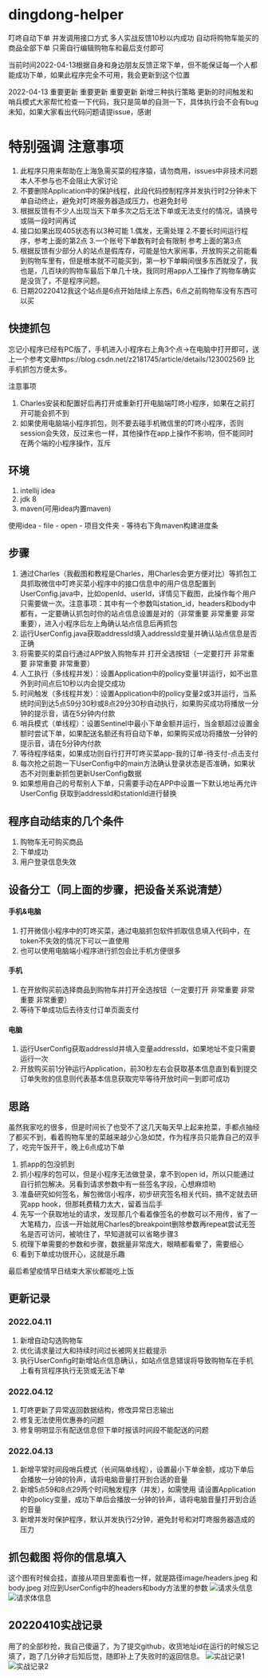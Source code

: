 # dingdong-helper
叮咚自动下单 并发调用接口方式 多人实战反馈10秒以内成功 自动将购物车能买的商品全部下单 只需自行编辑购物车和最后支付即可

当前时间2022-04-13根据自身和身边朋友反馈正常下单，但不能保证每一个人都能成功下单，如果此程序完全不可用，我会更新到这个位置

2022-04-13 重要更新 重要更新 重要更新 新增三种执行策略
更新的时间触发和哨兵模式大家帮忙检查一下代码，我只是简单的自测一下，具体执行会不会有bug未知，如果大家看出代码问题请提issue，感谢

# 特别强调 注意事项
1. 此程序只用来帮助在上海急需买菜的程序猿，请勿商用，issues中非技术问题本人不参与也不会阻止大家讨论
2. 不要删除Application中的保护线程，此段代码控制程序并发执行时2分钟未下单自动终止，避免对叮咚服务器造成压力，也避免封号
3. 根据反馈有不少人出现当天下单多次之后无法下单或无法支付的情况，请换号或隔一段时间再试
4. 接口如果出现405状态有以3种可能 1.偶发，无需处理 2.不要长时间运行程序，参考上面的第2点  3.一个账号下单数有时会有限制 参考上面的第3点
5. 根据反馈有少部分人的站点是假库存，可能是怕大家闹事，开放购买之前能看到购物车里有，但是根本就不可能买到，第一秒下单瞬间很多东西就没了，我也是，几百块的购物车最后下单几十块，我同时用app人工操作了购物车确实是没货了，不是程序问题。
6. 日期20220412我这个站点是6点开始陆续上东西，6点之前购物车没有东西可以买


## 快捷抓包

忘记小程序已经有PC版了，手机进入小程序右上角3个点->在电脑中打开即可，送上一个参考文章https://blog.csdn.net/z2181745/article/details/123002569 比手机抓包方便太多。

注意事项
1. Charles安装和配置好后再打开或重新打开电脑端叮咚小程序，如果在之前打开可能会抓不到
2. 如果使用电脑端小程序抓包，则不要去碰手机微信里的叮咚小程序，否则session会失效，反过来也一样，其他操作在app上操作不影响，但不能同时在两个端的小程序操作，互斥

## 环境
1. intellij idea
2. jdk 8
3. maven(可用idea内置maven)

使用idea - file - open - 项目文件夹 - 等待右下角maven构建进度条

## 步骤

1. 通过Charles（我截图和教程是Charles，用Charles会更方便对比）等抓包工具抓取微信中叮咚买菜小程序中的接口信息中的用户信息配置到UserConfig.java中，比如openId、userId，详情见下截图，此操作每个用户只需要做一次。注意事项：其中有一个参数叫station_id，headers和body中都有，一定要确认抓包时你的站点信息设置是对的（非常重要 非常重要 非常重要），进入小程序后左上角确认站点信息后再抓包
2. 运行UserConfig.java获取addressId填入addressId变量并确认站点信息是否正确
3. 将需要买的菜自行通过APP放入购物车并 打开全选按钮（一定要打开 非常重要 非常重要 非常重要）
4. 人工执行（多线程并发）：设置Application中的policy变量1并运行，如不出意外到时间点后10秒以内会提交成功
5. 时间触发（多线程并发）：设置Application中的policy变量2或3并运行，当系统时间到达5点59分30秒或8点29分30秒自动执行，如果购买成功将播放一分钟的提示音，请在5分钟内付款
6. 哨兵模式（单线程）：设置Sentinel中最小下单金额并运行，当金额超过设置金额时尝试下单，如果配送名额还有将自动下单，如果购买成功将播放一分钟的提示音，请在5分钟内付款
7. 等待程序结束，如果成功则自行打开叮咚买菜app-我的订单-待支付-点击支付
8. 每次抢之前跑一下UserConfig中的main方法确认登录状态是否准确，如果状态不对则重新抓包更新UserConfig数据
9. 如果想用自己的号帮别人下单，只需要手动在APP中设置一下默认地址再允许UserConfig 获取到addressId和stationId进行替换

## 程序自动结束的几个条件

1. 购物车无可购买商品
2. 下单成功
3. 用户登录信息失效

## 设备分工（同上面的步骤，把设备关系说清楚）

#### 手机&电脑

1. 打开微信小程序中的叮咚买菜，通过电脑抓包软件抓取信息填入代码中，在token不失效的情况下可以一直使用
2. 也可以使用电脑端小程序进行抓包会比手机方便很多

#### 手机

1. 在开放购买前选择商品到购物车并打开全选按钮（一定要打开 非常重要 非常重要 非常重要）
2. 等待下单成功后去待支付订单页面支付

#### 电脑

1. 运行UserConfig获取addressId并填入变量addressId，如果地址不变只需要运行一次
2. 开放购买前1分钟运行Application，前30秒左右会获取基本信息直到看到提交订单失败的信息则代表基本信息获取完毕等待开放时间一到即可成功

## 思路

虽然我家吃的很多，但是时间长了也受不了这几天每天早上起来抢菜，手都点抽经了都买不到，看着购物车里的菜越来越少心急如焚，作为程序员只能靠自己的双手了，吃完午饭开干，晚上6点成功下单
1. 抓app的包没抓到
2. 抓小程序的包可以，但是小程序无法做登录，拿不到open id，所以只能通过自行抓包解决。另看到请求参数中有一些签名字段，心想麻烦哟
3. 准备研究如何签名，解包微信小程序，初步研究签名相关代码，搞不定就去研究app hook，但那耗费精力太大，留着当后手
4. 先写一个获取地址的请求，发现那几个看着像签名的参数可以不用传，省了一大笔精力，应该一开始就用Charles的breakpoint删除参数再repeat尝试无签名是否可访问，被唬住了，早知道就可以省略步骤3
5. 梳理下单需要的参数和步骤，数据量非常庞大，眼睛都看晕了，需要细心
6. 看到下单成功很开心，这就是乐趣

最后希望疫情早日结束大家伙都能吃上饭

## 更新记录

### 2022.04.11
1. 新增自动勾选购物车
2. 优化请求量过大和持续时间过长被网关拦截提示
3. 执行UserConfig时新增站点信息确认，如站点信息错误将导致购物车在手机上看有货程序执行无货或无法下单

### 2022.04.12
1. 叮咚更新了异常返回数据结构，修改异常日志输出
2. 修复无法使用优惠券的问题
3. 修复明明显示有配送信息但下单时报该时间段不能配送的问题

### 2022.04.13
1. 新增平常时间段哨兵模式（长间隔单线程），设置最小下单金额，成功下单后会播放一分钟的铃声，请将电脑音量打开到合适的音量
2. 新增5点59和8点29两个时间触发程序（并发），如需使用 请设置Application中的policy变量，成功下单后会播放一分钟的铃声，请将电脑音量打开到合适的音量
3. 新增并发时保护程序，默认并发执行2分钟，避免封号和对叮咚服务器造成的压力


## 抓包截图 将你的信息填入

这个图有时候会挂，直接从项目里面看也一样，就是路径image/headers.jpeg 和 body.jpeg  对应到UserConfig中的headers和body方法里的参数
![请求头信息](https://github.com/JannsenYang/dingdong-helper/blob/8a16a972185cd4e560c24b57137dcd90b929efcb/image/headers.jpg)
![请求体信息](https://github.com/JannsenYang/dingdong-helper/blob/8a16a972185cd4e560c24b57137dcd90b929efcb/image/body.jpg)

## 20220410实战记录

用了的全部秒抢，我自己傻逼了，为了提交github，收货地址id在运行的时候忘记填了，跑了几分钟才后知后觉，随即补上了失败时的返回信息。
![实战记录1](https://github.com/JannsenYang/dingdong-helper/blob/3f1847b6f5c363168de733380d9f3cb02a64b8a6/image/20220410-1.png)
![实战记录2](https://github.com/JannsenYang/dingdong-helper/blob/f6e20d377aa482063732a5be614e3dae3d4c5091/image/20220410-2.png)


